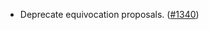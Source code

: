 - Deprecate equivocation proposals. ([\#1340](https://github.com/cosmos/interchain-security/pull/1340))